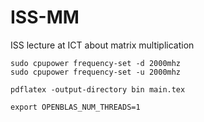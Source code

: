 # ISS-MM
ISS lecture at ICT about matrix multiplication

```
sudo cpupower frequency-set -d 2000mhz
sudo cpupower frequency-set -u 2000mhz
```

```
pdflatex -output-directory bin main.tex
```

```
export OPENBLAS_NUM_THREADS=1
```
